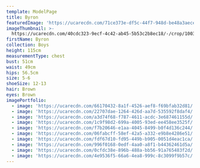 ```yaml
---
template: ModelPage
title: Byron
featuredImage: 'https://ucarecdn.com/71ce373e-df5c-44f7-948d-be48a3aece66/'
imageThumbnail: >-
  https://ucarecdn.com/40cdc323-9ecf-4c42-ab45-5b53c2b8ec18/-/crop/1003x1384/169,76/-/preview/
firstName: Byron
collection: Boys
height: 115cm
measurementType: chest
bust: 51cm
waist: 49cm
hips: 56.5cm
size: 5-6
shoeSize: 12-13
hair: Brown
eyes: Brown
imagePortfolio:
  - image: 'https://ucarecdn.com/66170432-8a1f-4526-aef8-f69bfab32d81/'
  - image: 'https://ucarecdn.com/22707dae-1264-426d-aa7d-535592f8daf4/'
  - image: 'https://ucarecdn.com/a3d74f68-f787-4611-acdc-3e687461155d/'
  - image: 'https://ucarecdn.com/1c9f98d2-699a-4005-93ed-ee458ee3525f/'
  - image: 'https://ucarecdn.com/f7b20646-e1aa-4045-8499-b0f4d136c244/'
  - image: 'https://ucarecdn.com/06fabcff-58ef-42a5-a332-e9b8e4286e51/'
  - image: 'https://ucarecdn.com/fdf67d10-fd95-449b-b905-0051d4eac1ca/'
  - image: 'https://ucarecdn.com/996f0168-0edf-4aa0-a8f1-b44362461d5a/'
  - image: 'https://ucarecdn.com/0cfdc38e-896b-488a-bb56-91a765483f2d/'
  - image: 'https://ucarecdn.com/4e9536f5-66a6-4ea8-999c-8c3099f9b57c/'
---
```


